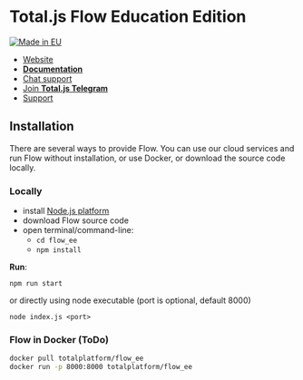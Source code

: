 # Total.js Flow Education Edition

[![Made in EU](https://cdn.componentator.com/eu-small.png)](https://european-union.europa.eu/)

- [Website](https://www.totaljs.com/flow/)
- [__Documentation__](https://docs.totaljs.com/flow10/)
- [Chat support](https://platform.totaljs.com/?open=messenger)
- [Join __Total.js Telegram__](https://t.me/totalplatform)
- [Support](https://www.totaljs.com/support/)

## Installation

There are several ways to provide Flow. You can use our cloud services and run Flow without installation, or use Docker, or download the source code locally.

### Locally

- install [Node.js platform](https://nodejs.org/en/)
- download Flow source code
- open terminal/command-line:
	- `cd flow_ee`
	- `npm install`

__Run__:

```
npm run start
```

or directly using node executable (port is optional, default 8000)

```
node index.js <port>
```

### Flow in Docker (ToDo)

```bash
docker pull totalplatform/flow_ee 
docker run -p 8000:8000 totalplatform/flow_ee
````
